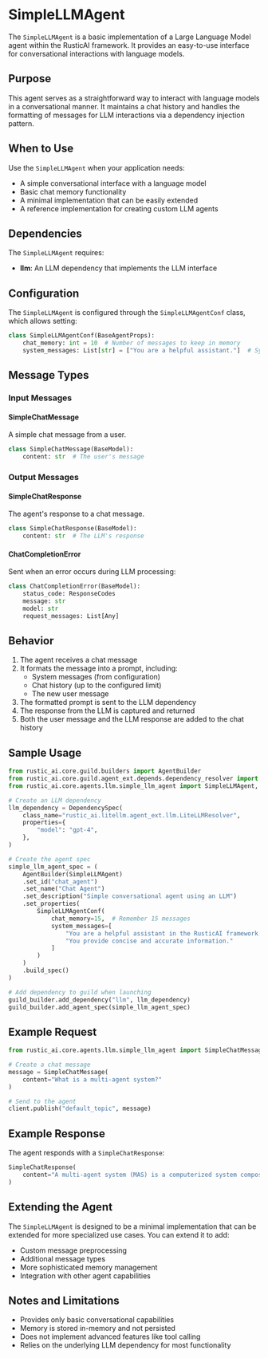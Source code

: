 # SimpleLLMAgent

The `SimpleLLMAgent` is a basic implementation of a Large Language Model agent within the RusticAI framework. It provides an easy-to-use interface for conversational interactions with language models.

## Purpose

This agent serves as a straightforward way to interact with language models in a conversational manner. It maintains a chat history and handles the formatting of messages for LLM interactions via a dependency injection pattern.

## When to Use

Use the `SimpleLLMAgent` when your application needs:

- A simple conversational interface with a language model
- Basic chat memory functionality
- A minimal implementation that can be easily extended
- A reference implementation for creating custom LLM agents

## Dependencies

The `SimpleLLMAgent` requires:

- **llm**: An LLM dependency that implements the LLM interface

## Configuration

The `SimpleLLMAgent` is configured through the `SimpleLLMAgentConf` class, which allows setting:

```python
class SimpleLLMAgentConf(BaseAgentProps):
    chat_memory: int = 10  # Number of messages to keep in memory
    system_messages: List[str] = ["You are a helpful assistant."]  # System instructions
```

## Message Types

### Input Messages

#### SimpleChatMessage

A simple chat message from a user.

```python
class SimpleChatMessage(BaseModel):
    content: str  # The user's message
```

### Output Messages

#### SimpleChatResponse

The agent's response to a chat message.

```python
class SimpleChatResponse(BaseModel):
    content: str  # The LLM's response
```

#### ChatCompletionError

Sent when an error occurs during LLM processing:

```python
class ChatCompletionError(BaseModel):
    status_code: ResponseCodes
    message: str
    model: str
    request_messages: List[Any]
```

## Behavior

1. The agent receives a chat message
2. It formats the message into a prompt, including:
   - System messages (from configuration)
   - Chat history (up to the configured limit)
   - The new user message
3. The formatted prompt is sent to the LLM dependency
4. The response from the LLM is captured and returned
5. Both the user message and the LLM response are added to the chat history

## Sample Usage

```python
from rustic_ai.core.guild.builders import AgentBuilder
from rustic_ai.core.guild.agent_ext.depends.dependency_resolver import DependencySpec
from rustic_ai.core.agents.llm.simple_llm_agent import SimpleLLMAgent, SimpleLLMAgentConf

# Create an LLM dependency
llm_dependency = DependencySpec(
    class_name="rustic_ai.litellm.agent_ext.llm.LiteLLMResolver",
    properties={
        "model": "gpt-4",
    },
)

# Create the agent spec
simple_llm_agent_spec = (
    AgentBuilder(SimpleLLMAgent)
    .set_id("chat_agent")
    .set_name("Chat Agent")
    .set_description("Simple conversational agent using an LLM")
    .set_properties(
        SimpleLLMAgentConf(
            chat_memory=15,  # Remember 15 messages
            system_messages=[
                "You are a helpful assistant in the RusticAI framework.",
                "You provide concise and accurate information."
            ]
        )
    )
    .build_spec()
)

# Add dependency to guild when launching
guild_builder.add_dependency("llm", llm_dependency)
guild_builder.add_agent_spec(simple_llm_agent_spec)
```

## Example Request

```python
from rustic_ai.core.agents.llm.simple_llm_agent import SimpleChatMessage

# Create a chat message
message = SimpleChatMessage(
    content="What is a multi-agent system?"
)

# Send to the agent
client.publish("default_topic", message)
```

## Example Response

The agent responds with a `SimpleChatResponse`:

```python
SimpleChatResponse(
    content="A multi-agent system (MAS) is a computerized system composed of multiple interacting intelligent agents within an environment. Multi-agent systems can solve problems that are difficult or impossible for an individual agent to solve. In RusticAI, these agents can communicate, coordinate, and collaborate to accomplish complex tasks."
)
```

## Extending the Agent

The `SimpleLLMAgent` is designed to be a minimal implementation that can be extended for more specialized use cases. You can extend it to add:

- Custom message preprocessing
- Additional message types
- More sophisticated memory management
- Integration with other agent capabilities

## Notes and Limitations

- Provides only basic conversational capabilities
- Memory is stored in-memory and not persisted
- Does not implement advanced features like tool calling
- Relies on the underlying LLM dependency for most functionality 